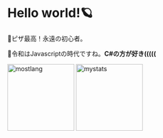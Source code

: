 # Hello world!🪐
🍕ピザ最高！永遠の初心者。

🎁令和はJavascriptの時代ですね。**C#の方が好き(((((**

<p align="left">
<img alt="mostlang" height="150px" src="https://github-readme-stats.vercel.app/api/top-langs/?username=forestrharumaki&layout=compact">
<img alt="mystats" height="150px" src="https://github-readme-stats.vercel.app/api?username=forestrharumaki&count_private=true&show_icons=true">
</p>

<!---
forestrharumaki/forestrharumaki is a ✨ special ✨ repository because its `README.md` (this file) appears on your GitHub profile.
You can click the Preview link to take a look at your changes.
--->
